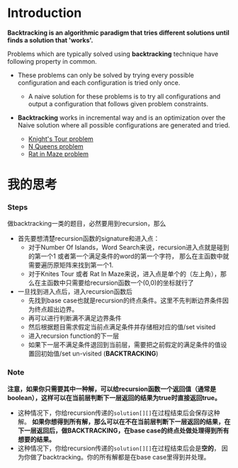 # Introduction
**Backtracking is an algorithmic paradigm that tries different solutions until finds a solution that 'works'.**

Problems which are typically solved using **backtracking** technique have following property in common.

  - These problems can only be solved by trying every possible configuration and each configuration is tried only once.
    - A naive solution for these problems is to try all configurations and output a configuration that follows given problem constraints.

  - **Backtracking** works in incremental way and is an optimization over the Naive solution where all possible configurations are generated and tried.
    - [Knight's Tour problem](https://github.com/weltond/DataStructure/blob/master/LeetCode/backtracking/KnightsTour.java)
    - [N Queens problem](https://github.com/weltond/DataStructure/blob/master/LeetCode/backtracking/NQueen.java)
    - [Rat in Maze problem](https://github.com/weltond/DataStructure/blob/master/LeetCode/backtracking/RatInMaze.java)

# 我的思考
### Steps
做backtracking一类的题目，必然要用到recursion，那么
  - 首先要想清楚recursion函数的signature和进入点：
    - 对于Number Of Islands，Word Search来说，recursion进入点就是碰到的第一个1 或者第一个满足条件的word的第一个字符， 那么在主函数中就需要遍历原矩阵来找到第一个1.
    - 对于Knites Tour 或者 Rat In Maze来说，进入点是单个的（左上角），那么在主函数中只需要给recursion函数一个(0,0)的坐标就行了
  - 一旦找到进入点后，进入recursion函数后
    - 先找到base case也就是recursion的终点条件。这里不先判断边界条件因为终点超出边界。
    - 再可以进行判断满不满足边界条件
    - 然后根据题目需求假定当前点满足条件并存储相对应的值/set visited
    - 进入recursion function的下一层
    - 如果下一层不满足条件退回到当前层，需要把之前假定的满足条件的值设置回初始值/set un-visited (**BACKTRACKING**)

### Note
**注意，如果你只需要其中一种解，可以给recursion函数一个返回值（通常是boolean），这样可以在当前层判断下一层返回的结果为true时直接返回true。**
  - 这种情况下，你给recursion传递的`solution[][]`在过程结束后会保存这种解。
**如果你想得到所有解，那么可以在不在当前层判断下一层返回的结果，在下一层返回后，做BACKTRACKING，在base case的终点处做处理得到所有想要的结果。**
  - 这种情况下，你给recursion传递的`solution[][]`在过程结束后会是**空的**， 因为你做了backtracking。你的所有解都是在base case里得到并处理。
